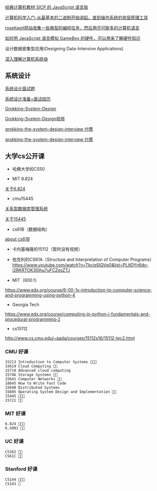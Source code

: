 [经典计算机教材 SICP 的 JavaScript 语言版](https://sicp.comp.nus.edu.sg/)

[计算机科学入门-从最基本的二进制开始讲起，直到操作系统的底层原理工具](https://www.bottomupcs.com/index.xhtml)

[rosettagit网站收集一些典型的编程任务，然后用尽可能多的计算机语言](https://rosettagit.org/)

[如何用 JavaScript 语言模拟 GameBoy 的硬件，可以用来了解硬件知识](http://imrannazar.com/GameBoy-Emulation-in-JavaScript:-The-CPU)

设计数据密集型应用(Designing Data-Intensive Applications)

[深入理解计算机系统😅](https://wdxtub.com/csapp/thin-csapp-0/2016/04/16/)

## 系统设计

[系统设计面试题](https://www.educative.io/courses/grokking-the-system-design-interview?aff=BYZE)

[系统设计准备+面试经历](https://www.1point3acres.com/bbs/thread-828490-1-1.html)

[Grokking-System-Design](https://github.com/Jeevan-kumar-Raj/Grokking-System-Design)

[Grokking-System-Design视频](https://www.youtube.com/playlist?list=PLyZIkzkRXymSgo05YWzp7fW36VFvAgxh0)

[grokking-the-system-design-interview 付费](https://www.educative.io/courses/grokking-the-system-design-interview?affiliate_id=5749180081373184)

[grokking-the-system-design-interview 付费](https://designgurus.org/course/grokking-the-system-design-interview)

## 大学cs公开课

- 哈佛大学的CS50

- MIT 6.824

[关于6.824](https://zhuanlan.zhihu.com/p/110168818)

- cmu15445

[关系型数据库管理系统](https://15445.courses.cs.cmu.edu/fall2021/)

[关于15445](https://www.qtmuniao.com/2021/02/15/cmu15445-introduction/)

- cs61B（数据结构）

[about cs61B](https://www.1point3acres.com/bbs/thread-529482-1-1.html)

- 卡内基梅隆的15112（暂时没有视频）

- 伯克利的CS61A（Structure and Interpretation of Computer Programs）
https://www.youtube.com/watch?v=Tkciq5IQVp0&list=PLItDYn6dy-i2RKRTOK30ihu7uFCZesZTJ

- MIT（600.1）

https://www.edx.org/course/6-00-1x-introduction-to-computer-science-and-programming-using-python-4

- Georgia Tech

https://www.edx.org/course/computing-in-python-i-fundamentals-and-procedural-programming-2

- cs15112

http://www.cs.cmu.edu/~aada/courses/15112s16/15112-lec2.html

### CMU 好课

    15213 Introduction to Computer Systems 🌟🌟🌟
    15619 Cloud Computing 🌟🌟
    15719 Advanced cloud computing
    15746 Storage Systems 🌟🌟
    15641 Computer Networks 🌟🌟
    18645 How to Write Fast Code
    15640 Distributed Systems
    15605 Operating System Design and Implementation 🌟🌟
    15445 🌟🌟🌟
    15721 🌟🌟

### MIT 好课

    6.824 🌟🌟🌟
    6.S081 🌟🌟

### UC 好课

    CS162 🌟🌟
    CS61C 🌟🌟

### Stanford 好课

    CS144 🌟🌟🌟
    CS143 🌟
